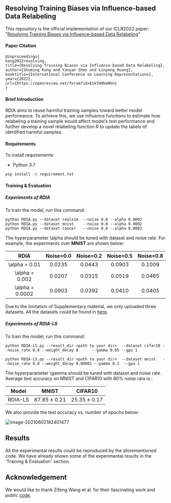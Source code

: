 ## Resolving Training Biases via Influence-based Data Relabeling

This repository is the official implementation of our ICLR2022 paper: "[Resolving Training Biases via Influence-based Data Relabeling](https://openreview.net/forum?id=EskfH0bwNVn)"

#### Paper Citation

```
@inproceedings{
kong2022resolving,
title={Resolving Training Biases via Influence-based Data Relabeling},
author={Shuming Kong and Yanyan Shen and Linpeng Huang},
booktitle={International Conference on Learning Representations},
year={2022},
url={https://openreview.net/forum?id=EskfH0bwNVn}
}

```

#### Brief Introduction

RDIA aims to reuse harmful training samples toward better model performance. To achieve
this, we use influence functions to estimate how relabeling a training sample would
affect model’s test performance and further develop a novel relabeling function R to update the labels of identified harmful samples. 

#### Requirements

To install requirements:

* Python 3.7

```
pip install -r requirement.txt
```

#### Training & Evaluation

##### Experiments of RDIA

To train the model,  run this command:

```
python RDIA.py --dataset realsim  --noise 0.8 --alpha 0.0002
python RDIA.py --dataset mnist    --noise 0.8 --alpha 0.0002
python RDIA.py --dataset cancer   --noise 0.8 --alpha 0.0002
```

The hyperparameter \alpha should be tuned with dataset and noise rate.  For example, the experiments over **MNIST** are shown below:

|      RDIA       | Noise=0.0 | Noise=0.2 | Noise=0.5 | Noise=0.8 |
| :-------------: | :-------: | :-------: | :-------: | :-------: |
|  \alpha = 0.01  |  0.0235   |  0.0443   |  0.0903   |  0.1009   |
| \alpha = 0.002  |  0.0207   |  0.0315   |  0.0519   |  0.0465   |
| \alpha = 0.0002 |  0.0903   |  0.0392   |  0.0410   |  0.0405   |

Due to the limitation of Supplementary material, we only uploaded three datasets. All the datasets could be found in [here](https://www.csie.ntu.edu.tw/~cjlin/libsvmtools/datasets/).

##### Experiments of RDIA-LS

To train the model, run this command:

```
python RDIA-LS.py --result_dir <path to your dir>  --dataset cifar10 --noise_rate 0.8 --weight_decay 0      --gamma 0.05 --gpu 1

python RDIA-LS.py --result_dir <path to your dir>  --dataset mnist   --noise_rate 0.8 --weight_decay 0.00001 --gamma 0.2  --gpu 1
```

The hyperparameter \gamma should be tuned with dataset and noise rate. Average test accuracy on MNIST and CIFAR10 with 80% noise rata is :

|  Model  |    MNIST     |   CIFAR10    |
| :-----: | :----------: | :----------: |
| RDIA-LS | 87.85 ± 0.21 | 25.35 ± 0.17 |

We also provide the test accuracy vs. number of epochs below:

![image-20210602182401477](./Figure/AccvsEpoch.png)

## Results

All the experimental results could be reproduced by the aforementioned code.  We have already shown some of the experimental results in the 'Training & Evaluation' section.



## Acknowledgement

We would like to thank Zifeng Wang et al. for their fascinating work and public [code](https://github.com/RyanWangZf/Influence_Subsampling). 
